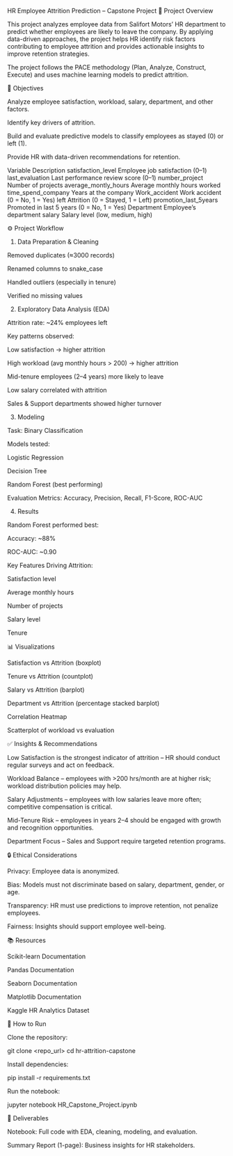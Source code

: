 HR Employee Attrition Prediction – Capstone Project
📌 Project Overview

This project analyzes employee data from Salifort Motors’ HR department to predict whether employees are likely to leave the company. By applying data-driven approaches, the project helps HR identify risk factors contributing to employee attrition and provides actionable insights to improve retention strategies.

The project follows the PACE methodology (Plan, Analyze, Construct, Execute) and uses machine learning models to predict attrition.

🎯 Objectives

Analyze employee satisfaction, workload, salary, department, and other factors.

Identify key drivers of attrition.

Build and evaluate predictive models to classify employees as stayed (0) or left (1).

Provide HR with data-driven recommendations for retention.

Variable	Description
satisfaction_level	Employee job satisfaction (0–1)
last_evaluation	Last performance review score (0–1)
number_project	Number of projects
average_montly_hours	Average monthly hours worked
time_spend_company	Years at the company
Work_accident	Work accident (0 = No, 1 = Yes)
left	Attrition (0 = Stayed, 1 = Left)
promotion_last_5years	Promoted in last 5 years (0 = No, 1 = Yes)
Department	Employee’s department
salary	Salary level (low, medium, high)

⚙️ Project Workflow
1. Data Preparation & Cleaning

Removed duplicates (≈3000 records)

Renamed columns to snake_case

Handled outliers (especially in tenure)

Verified no missing values

2. Exploratory Data Analysis (EDA)

Attrition rate: ~24% employees left

Key patterns observed:

Low satisfaction → higher attrition

High workload (avg monthly hours > 200) → higher attrition

Mid-tenure employees (2–4 years) more likely to leave

Low salary correlated with attrition

Sales & Support departments showed higher turnover

3. Modeling

Task: Binary Classification

Models tested:

Logistic Regression

Decision Tree

Random Forest (best performing)

Evaluation Metrics: Accuracy, Precision, Recall, F1-Score, ROC-AUC

4. Results

Random Forest performed best:

Accuracy: ~88%

ROC-AUC: ~0.90

Key Features Driving Attrition:

Satisfaction level

Average monthly hours

Number of projects

Salary level

Tenure

📊 Visualizations

Satisfaction vs Attrition (boxplot)

Tenure vs Attrition (countplot)

Salary vs Attrition (barplot)

Department vs Attrition (percentage stacked barplot)

Correlation Heatmap

Scatterplot of workload vs evaluation

✅ Insights & Recommendations

Low Satisfaction is the strongest indicator of attrition – HR should conduct regular surveys and act on feedback.

Workload Balance – employees with >200 hrs/month are at higher risk; workload distribution policies may help.

Salary Adjustments – employees with low salaries leave more often; competitive compensation is critical.

Mid-Tenure Risk – employees in years 2–4 should be engaged with growth and recognition opportunities.

Department Focus – Sales and Support require targeted retention programs.

🔒 Ethical Considerations

Privacy: Employee data is anonymized.

Bias: Models must not discriminate based on salary, department, gender, or age.

Transparency: HR must use predictions to improve retention, not penalize employees.

Fairness: Insights should support employee well-being.

📚 Resources

Scikit-learn Documentation

Pandas Documentation

Seaborn Documentation

Matplotlib Documentation

Kaggle HR Analytics Dataset

🚀 How to Run

Clone the repository:

git clone <repo_url>
cd hr-attrition-capstone


Install dependencies:

pip install -r requirements.txt


Run the notebook:

jupyter notebook HR_Capstone_Project.ipynb

📄 Deliverables

Notebook: Full code with EDA, cleaning, modeling, and evaluation.

Summary Report (1-page): Business insights for HR stakeholders.

